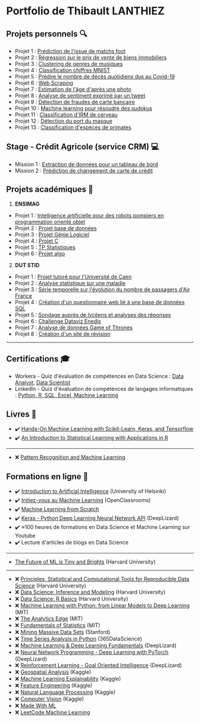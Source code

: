 # Portfolio de Thibault LANTHIEZ

## Projets personnels :mag:

* Projet 1 : [Prédiction de l'issue de matchs foot](https://github.com/ThibaultLanthiez/Prediction-issue-matchs-foot)
* Projet 2 : [Régression sur le prix de vente de biens immobiliers](https://github.com/ThibaultLanthiez/Regression-prix-vente-biens-immobiliers)
* Projet 3 : [Clustering de genres de musiques](https://github.com/ThibaultLanthiez/Clustering-genres-musiques)
* Projet 4 : [Classification chiffres MNIST](https://github.com/ThibaultLanthiez/Classification-chiffres-MNIST)
* Projet 5 : [Prédire le nombre de décès quotidiens dus au Covid-19](https://github.com/ThibaultLanthiez/Prediction-nombre-deces-quotidiens-Covid-19)
* Projet 6 : [Web Scraping](https://github.com/ThibaultLanthiez/Web-scaping)
* Projet 7 : [Estimation de l'âge d'après une photo](https://github.com/ThibaultLanthiez/Estimation-age-photo)
* Projet 8 : [Analyse de sentiment exprimé par un tweet](https://github.com/ThibaultLanthiez/Analyse-sentiment-tweet)
* Projet 9 : [Détection de fraudes de carte bancaire](https://github.com/ThibaultLanthiez/Detection-fraude-carte-bancaire)
* Projet 10 : [Machine learning pour résoudre des sudokus](https://github.com/ThibaultLanthiez/Resolveur-de-sudoku)
* Projet 11 : [Classification d'IRM de cerveau](https://github.com/ThibaultLanthiez/Classification-IRM-cerveau)
* Projet 12 : [Détection du port du masque](https://github.com/ThibaultLanthiez/Detection-port-masque)
* Projet 13 : [Classification d'espèces de primates](https://github.com/ThibaultLanthiez/Classification-especes-primates)

## Stage - Crédit Agricole (service CRM) :computer:

* Mission 1 : [Extraction de données pour un tableau de bord](https://github.com/ThibaultLanthiez/Resolveur-de-sudoku)
* Mission 2 : [Prédiction de changement de carte de crédit](https://github.com/ThibaultLanthiez/Resolveur-de-sudoku)

## Projets académiques :school_satchel:

1. **ENSIMAG**
* Projet 1 : [Intelligence artificielle pour des robots pompiers en programmation orienté objet](https://github.com/ThibaultLanthiez/Projet-Universite-Caen)
* Projet 2 : [Projet base de données](https://github.com/ThibaultLanthiez/Projet-Universite-Caen)
* Projet 3 : [Projet Génie Logiciel](https://github.com/ThibaultLanthiez/Projet-Universite-Caen)
* Projet 4 : [Projet C](https://github.com/ThibaultLanthiez/Projet-Universite-Caen)
* Projet 5 : [TP Statistiques](https://github.com/ThibaultLanthiez/Projet-Universite-Caen)
* Projet 6 : [Projet algo](https://github.com/ThibaultLanthiez/Projet-Universite-Caen)

2. **DUT STID**
* Projet 1 : [Projet tutoré pour l'Université de Caen](https://github.com/ThibaultLanthiez/Projet-Universite-Caen)
* Projet 2 : [Analyse statistique sur une maladie](https://github.com/ThibaultLanthiez/Resolveur-de-sudoku)
* Projet 3 : [Série temporelle sur l'évolution du nombre de passagers d'Air France](https://github.com/ThibaultLanthiez/Resolveur-de-sudoku)
* Projet 4 : [Création d'un questionnaire web lié à une base de données SQL](https://github.com/ThibaultLanthiez/Resolveur-de-sudoku)
* Projet 5 : [Sondage auprès de lycéens et analyses des réponses](https://github.com/ThibaultLanthiez/Resolveur-de-sudoku)
* Projet 6 : [Challenge Dataviz Enedis](https://github.com/ThibaultLanthiez/Resolveur-de-sudoku)
* Projet 7 : [Analyse de données Game of Thrones](https://github.com/ThibaultLanthiez/Resolveur-de-sudoku)
* Projet 8 : [Création d'un site de révision](https://github.com/ThibaultLanthiez/Site-revision)

-----

## Certifications :mortar_board:

* Workera - Quiz d'évaluation de compétences en Data Science : [Data Analyst](https://app.workera.ai/public/candidate/certificate?code=XOFK4ULP), [Data Scientist](https://app.workera.ai/public/candidate/certificate?code=B6L1EUNU)
* LinkedIn - Quiz d'évaluation de compétences de langages informatiques : [Python, R, SQL, Excel, Machine Learning](https://www.linkedin.com/in/thibault-lanthiez-3b300b175/)

## Livres :blue_book:

* :heavy_check_mark: [Hands-On Machine Learning with Scikit-Learn, Keras, and Tensorflow](https://www.amazon.fr/Hands-Machine-Learning-Scikit-learn-Tensorflow/dp/1492032646/ref=pd_lpo_14_t_0/258-0304242-3340961?_encoding=UTF8&pd_rd_i=1492032646&pd_rd_r=b7a34edd-de30-4d8f-8538-8877f20dce05&pd_rd_w=YJud1&pd_rd_wg=SescO&pf_rd_p=a9e8383d-b25d-45ec-acc2-a094dd781c31&pf_rd_r=A5E4EQYGHAPF83RPKMNT&psc=1&refRID=A5E4EQYGHAPF83RPKMNT)
* :heavy_check_mark: [An Introduction to Statistical Learning with Applications in R](http://faculty.marshall.usc.edu/gareth-james/ISL/)
-----
* :x: [Pattern Recognition and Machine Learning](https://www.microsoft.com/en-us/research/publication/pattern-recognition-machine-learning/)

## Formations en ligne :rocket:

* :heavy_check_mark: [Introduction to Artificial Intelligence](https://www.elementsofai.fr/) (University of Helsinki)
* :heavy_check_mark: [Initiez-vous au Machine Learning](https://openclassrooms.com/fr/courses/4011851-initiez-vous-au-machine-learning) (OpenClassrooms)
* :heavy_check_mark: [Machine Learning from Scratch](https://dafriedman97.github.io/mlbook/content/introduction.html)
* :heavy_check_mark: [Keras - Python Deep Learning Neural Network API](https://deeplizard.com/learn/playlist/PLZbbT5o_s2xrwRnXk_yCPtnqqo4_u2YGL) (DeepLizard)
* :heavy_check_mark: ≈100 heures de formations en Data Science et Machine Learning sur Youtube
* :heavy_check_mark: Lecture d'articles de blogs en Data Science
-----
* [The Future of ML is Tiny and Brights](https://online-learning.harvard.edu/course/future-ml-tiny-and-bright?delta=0) (Harvard University)
-----
* :x: [Principles, Statistical and Computational Tools for Reproducible Data Science](https://online-learning.harvard.edu/course/principles-statistical-and-computational-tools-reproducible-data-science?delta=1) (Harvard University)
* :x: [Data Science: Inference and Modeling](https://online-learning.harvard.edu/course/data-science-inference-and-modeling?delta=1) (Harvard University)
* :x: [Data Science: R Basics](https://online-learning.harvard.edu/course/data-science-r-basics?delta=0) (Harvard University)
* :x: [Machine Learning with Python: from Linear Models to Deep Learning](https://www.edx.org/course/machine-learning-with-python-from-linear-models-to) (MIT)
* :x: [The Analytics Edge](https://www.edx.org/course/the-analytics-edge) (MIT)
* :x: [Fundamentals of Statistics](https://www.edx.org/course/fundamentals-of-statistics) (MIT)
* :x: [Mining Massive Data Sets](https://online.stanford.edu/courses/soe-ycs0007-mining-massive-data-sets) (Stanford)
* :x: [Time Series Analysis in Python](https://365datascience.teachable.com/courses/enrolled/670446) (365DataScience)
* :x: [Machine Learning & Deep Learning Fundamentals](https://deeplizard.com/learn/playlist/PLZbbT5o_s2xq7LwI2y8_QtvuXZedL6tQU) (DeepLizard)
* :x: [Neural Network Programming - Deep Learning with PyTorch](https://deeplizard.com/learn/playlist/PLZbbT5o_s2xrfNyHZsM6ufI0iZENK9xgG) (DeepLizard)
* :x: [Reinforcement Learning - Goal Oriented Intelligence](https://deeplizard.com/learn/playlist/PLZbbT5o_s2xoWNVdDudn51XM8lOuZ_Njv) (DeepLizard)
* :x: [Geospatial Analysis](https://www.kaggle.com/learn/geospatial-analysis) (Kaggle)
* :x: [Machine Learning Explainability](https://www.kaggle.com/learn/machine-learning-explainability) (Kaggle)
* :x: [Feature Engineering](https://www.kaggle.com/learn/feature-engineering) (Kaggle)
* :x: [Natural Language Processing](https://www.kaggle.com/learn/natural-language-processing) (Kaggle)
* :x: [Computer Vision](https://www.kaggle.com/learn/computer-vision) (Kaggle)
* :x: [Made With ML](https://madewithml.com/topics/)
* :x: [LeetCode Machine Learning](https://leetcode.com/explore/learn/card/machine-learning-101/)
